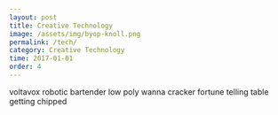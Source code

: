 ```yaml
---
layout: post
title: Creative Technology
image: /assets/img/byop-knoll.png
permalink: /tech/
category: Creative Technology
time: 2017-01-01
order: 4
---
```


voltavox
robotic bartender
low poly wanna cracker
fortune telling table
getting chipped 
